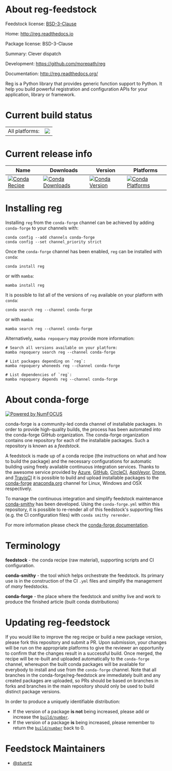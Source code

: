 About reg-feedstock
===================

Feedstock license: [BSD-3-Clause](https://github.com/conda-forge/reg-feedstock/blob/main/LICENSE.txt)

Home: http://reg.readthedocs.io

Package license: BSD-3-Clause

Summary: Clever dispatch

Development: https://github.com/morepath/reg

Documentation: http://reg.readthedocs.org/

Reg is a Python library that provides generic function support to
Python. It help you build powerful registration and configuration APIs for
your application, library or framework.


Current build status
====================


<table><tr><td>All platforms:</td>
    <td>
      <a href="https://dev.azure.com/conda-forge/feedstock-builds/_build/latest?definitionId=3510&branchName=main">
        <img src="https://dev.azure.com/conda-forge/feedstock-builds/_apis/build/status/reg-feedstock?branchName=main">
      </a>
    </td>
  </tr>
</table>

Current release info
====================

| Name | Downloads | Version | Platforms |
| --- | --- | --- | --- |
| [![Conda Recipe](https://img.shields.io/badge/recipe-reg-green.svg)](https://anaconda.org/conda-forge/reg) | [![Conda Downloads](https://img.shields.io/conda/dn/conda-forge/reg.svg)](https://anaconda.org/conda-forge/reg) | [![Conda Version](https://img.shields.io/conda/vn/conda-forge/reg.svg)](https://anaconda.org/conda-forge/reg) | [![Conda Platforms](https://img.shields.io/conda/pn/conda-forge/reg.svg)](https://anaconda.org/conda-forge/reg) |

Installing reg
==============

Installing `reg` from the `conda-forge` channel can be achieved by adding `conda-forge` to your channels with:

```
conda config --add channels conda-forge
conda config --set channel_priority strict
```

Once the `conda-forge` channel has been enabled, `reg` can be installed with `conda`:

```
conda install reg
```

or with `mamba`:

```
mamba install reg
```

It is possible to list all of the versions of `reg` available on your platform with `conda`:

```
conda search reg --channel conda-forge
```

or with `mamba`:

```
mamba search reg --channel conda-forge
```

Alternatively, `mamba repoquery` may provide more information:

```
# Search all versions available on your platform:
mamba repoquery search reg --channel conda-forge

# List packages depending on `reg`:
mamba repoquery whoneeds reg --channel conda-forge

# List dependencies of `reg`:
mamba repoquery depends reg --channel conda-forge
```


About conda-forge
=================

[![Powered by
NumFOCUS](https://img.shields.io/badge/powered%20by-NumFOCUS-orange.svg?style=flat&colorA=E1523D&colorB=007D8A)](https://numfocus.org)

conda-forge is a community-led conda channel of installable packages.
In order to provide high-quality builds, the process has been automated into the
conda-forge GitHub organization. The conda-forge organization contains one repository
for each of the installable packages. Such a repository is known as a *feedstock*.

A feedstock is made up of a conda recipe (the instructions on what and how to build
the package) and the necessary configurations for automatic building using freely
available continuous integration services. Thanks to the awesome service provided by
[Azure](https://azure.microsoft.com/en-us/services/devops/), [GitHub](https://github.com/),
[CircleCI](https://circleci.com/), [AppVeyor](https://www.appveyor.com/),
[Drone](https://cloud.drone.io/welcome), and [TravisCI](https://travis-ci.com/)
it is possible to build and upload installable packages to the
[conda-forge](https://anaconda.org/conda-forge) [anaconda.org](https://anaconda.org/)
channel for Linux, Windows and OSX respectively.

To manage the continuous integration and simplify feedstock maintenance
[conda-smithy](https://github.com/conda-forge/conda-smithy) has been developed.
Using the ``conda-forge.yml`` within this repository, it is possible to re-render all of
this feedstock's supporting files (e.g. the CI configuration files) with ``conda smithy rerender``.

For more information please check the [conda-forge documentation](https://conda-forge.org/docs/).

Terminology
===========

**feedstock** - the conda recipe (raw material), supporting scripts and CI configuration.

**conda-smithy** - the tool which helps orchestrate the feedstock.
                   Its primary use is in the construction of the CI ``.yml`` files
                   and simplify the management of *many* feedstocks.

**conda-forge** - the place where the feedstock and smithy live and work to
                  produce the finished article (built conda distributions)


Updating reg-feedstock
======================

If you would like to improve the reg recipe or build a new
package version, please fork this repository and submit a PR. Upon submission,
your changes will be run on the appropriate platforms to give the reviewer an
opportunity to confirm that the changes result in a successful build. Once
merged, the recipe will be re-built and uploaded automatically to the
`conda-forge` channel, whereupon the built conda packages will be available for
everybody to install and use from the `conda-forge` channel.
Note that all branches in the conda-forge/reg-feedstock are
immediately built and any created packages are uploaded, so PRs should be based
on branches in forks and branches in the main repository should only be used to
build distinct package versions.

In order to produce a uniquely identifiable distribution:
 * If the version of a package **is not** being increased, please add or increase
   the [``build/number``](https://docs.conda.io/projects/conda-build/en/latest/resources/define-metadata.html#build-number-and-string).
 * If the version of a package **is** being increased, please remember to return
   the [``build/number``](https://docs.conda.io/projects/conda-build/en/latest/resources/define-metadata.html#build-number-and-string)
   back to 0.

Feedstock Maintainers
=====================

* [@stuertz](https://github.com/stuertz/)

